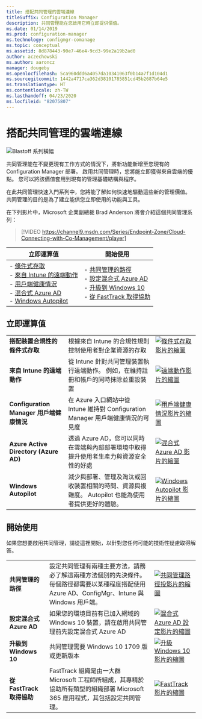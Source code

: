 ```yaml
---
title: 搭配共同管理的雲端連線
titleSuffix: Configuration Manager
description: 共同管理能在您啟用它時立即提供價值。
ms.date: 01/14/2019
ms.prod: configuration-manager
ms.technology: configmgr-comanage
ms.topic: conceptual
ms.assetid: 8d878443-90e7-46e4-9cd3-99e2a19b2ad0
author: aczechowski
ms.author: aaroncz
manager: dougeby
ms.openlocfilehash: 5ca960ddd6a4057da10341063f0b14a7f1d104d1
ms.sourcegitcommit: 1442a4717ca362d38101785851cd45b2687b64e5
ms.translationtype: HT
ms.contentlocale: zh-TW
ms.lasthandoff: 04/23/2020
ms.locfileid: "82075807"
---
```

# <a name="cloud-connecting-with-co-management"></a>搭配共同管理的雲端連線

![Blastoff 系列橫幅](media/blastoff-banner.png)

共同管理能在不變更現有工作方式的情況下，將新功能新增至您現有的 Configuration Manager 部署。 啟用共同管理時，您將能立即獲得來自雲端的優點。 您可以將該價值套用到現有的管理基礎結構與程序。

在此共同管理快速入門系列中，您將能了解如何快速地驅動這些新的管理價值。 共同管理的目的是為了建立能供您立即使用的功能與工具。

在下列影片中，Microsoft 企業副總裁 Brad Anderson 將會介紹這個共同管理系列：

> [!VIDEO https://channel9.msdn.com/Series/Endpoint-Zone/Cloud-Connecting-with-Co-Management/player]

| 立即運算值 | 開始使用 |
|-----------------|-----------------|
| - [條件式存取](#bkmk_ca)<br> - [來自 Intune 的遠端動作](#bkmk_remote)<br> - [用戶端健康情況](#bkmk_client-health)<br> - [混合式 Azure AD](#bkmk_hybrid-aad)<br> - [Windows Autopilot](#bkmk_autopilot) | - [共同管理的路徑](#bkmk_paths)<br> - [設定混合式 Azure AD](#bkmk_setup-hybrid-aad)<br> - [升級到 Windows 10](#bkmk_upgrade-win10)<br> - [從 FastTrack 取得協助](#bkmk_fasttrack) |

## <a name="immediate-value"></a>立即運算值

| | | |
|-|-|-|
| <a name="bkmk_ca"></a>**搭配裝置合規性的條件式存取** | 根據來自 Intune 的合規性規則控制使用者對企業資源的存取 | [![條件式存取影片的縮圖](media/thumbnail-conditional-access.png)](quickstart-conditional-access.md) |
| <a name="bkmk_remote"></a>**來自 Intune 的遠端動作** | 從 Intune 針對共同管理裝置執行遠端動作。 例如，在維持註冊和帳戶的同時抹除並重設裝置 | [![遠端動作影片的縮圖](media/thumbnail-remote-action.png)](quickstart-remote-actions.md) |
| <a name="bkmk_client-health"></a>**Configuration Manager 用戶端健康情況** | 在 Azure 入口網站中從 Intune 維持對 Configuration Manager 用戶端健康情況的可見度 | [![用戶端健康情況影片的縮圖](media/thumbnail-client-health.png)](quickstart-client-health.md) |
| <a name="bkmk_hybrid-aad"></a>**Azure Active Directory (Azure AD)** | 透過 Azure AD，您可以同時在雲端與內部部署環境中取得提升使用者生產力與資源安全性的好處 | [![混合式 Azure AD 影片的縮圖](media/thumbnail-azure-ad.png)](quickstart-hybrid-aad.md) |
| <a name="bkmk_autopilot"></a>**Windows Autopilot** | 減少與部署、管理及淘汰或回收裝置相關的時間、資源與複雜度。 Autopilot 也能為使用者提供更好的體驗。 | [![Windows Autopilot 影片的縮圖](media/thumbnail-autopilot.png)](quickstart-autopilot.md) |

## <a name="getting-started"></a>開始使用

如果您想要啟用共同管理，請從這裡開始，以針對您任何可能的技術性疑慮取得解答。

| | | |
|-|-|-|
| <a name="bkmk_paths"></a>**共同管理的路徑** | 設定共同管理有兩種主要方法，請務必了解這兩種方法個別的先決條件。  每個路徑都需要以某種程度搭配使用 Azure AD、ConfigMgr、Intune 與 Windows 用戶端。 | [![共同管理路徑投影片的縮圖](media/thumbnail-paths.png)](quickstart-paths.md) |
| <a name="bkmk_setup-hybrid-aad"></a>**設定混合式 Azure AD** | 如果您的環境目前有已加入網域的 Windows 10 裝置，請在啟用共同管理前先設定混合式 Azure AD | [![混合式 Azure AD 設定影片的縮圖](media/thumbnail-setup-azure-ad.png)](quickstart-setup-hybrid-aad.md) |
| <a name="bkmk_upgrade-win10"></a>**升級到 Windows 10** | 共同管理需要 Windows 10 1709 版或更新版本 | [![升級 Windows 10 影片的縮圖](media/thumbnail-upgrade-win10.png)](quickstart-upgrade-win10.md) |
| <a name="bkmk_fasttrack"></a>**從 FastTrack 取得協助** | FastTrack 組織是由一大群 Microsoft 工程師所組成，其專精於協助所有類型的組織部署 Microsoft 365 應用程式，其包括設定共同管理。 | [![FastTrack 影片的縮圖](media/thumbnail-fasttrack.png)](quickstart-fasttrack.md) |
